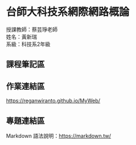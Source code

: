 # 台師大科技系網際網路概論 
授課教師：蔡芸琤老師   
姓名：黃新瑞   
系級：科技系2年級  

## 課程筆記區  

## 作業連結區  

https://reganwiranto.github.io/MyWeb/

## 專題連結區

Markdown 語法說明：https://markdown.tw/
